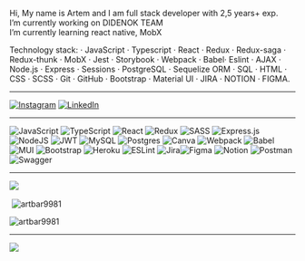 Hi, My name is Artem and I am full stack developer with 2,5 years+ exp. <br> I’m currently working on DIDENOK TEAM<br> I’m currently learning react native, MobX

Technology stack: · JavaScript · Typescript · React · Redux · Redux-saga · Redux-thunk · MobX · Jest · Storybook · Webpack · Babel· Eslint · AJAX · Node.js · Express · Sessions · PostgreSQL · Sequelize ORM · SQL · HTML · CSS · SCSS · Git · GitHub · Bootstrap · Material UI · JIRA · NOTION · FIGMA. <br>
___________________________________________________________________________________________________________________________________________________________
[![Instagram](https://img.shields.io/badge/Instagram-%23E4405F.svg?logo=Instagram&logoColor=white)](https://instagram.com/barinov.art) [![LinkedIn](https://img.shields.io/badge/LinkedIn-%230077B5.svg?logo=linkedin&logoColor=white)](https://linkedin.com/in/https://www.linkedin.com/mwlite/in/artem-barinov-105662252) 

___________________________________________________________________________________________________________________________________________________________
![JavaScript](https://img.shields.io/badge/javascript-%23323330.svg?style=for-the-badge&logo=javascript&logoColor=%23F7DF1E) ![TypeScript](https://img.shields.io/badge/typescript-%23007ACC.svg?style=for-the-badge&logo=typescript&logoColor=white) ![React](https://img.shields.io/badge/react-%2320232a.svg?style=for-the-badge&logo=react&logoColor=%2361DAFB) ![Redux](https://img.shields.io/badge/redux-%23593d88.svg?style=for-the-badge&logo=redux&logoColor=white) ![SASS](https://img.shields.io/badge/SASS-hotpink.svg?style=for-the-badge&logo=SASS&logoColor=white) ![Express.js](https://img.shields.io/badge/express.js-%23404d59.svg?style=for-the-badge&logo=express&logoColor=%2361DAFB) ![NodeJS](https://img.shields.io/badge/node.js-6DA55F?style=for-the-badge&logo=node.js&logoColor=white) ![JWT](https://img.shields.io/badge/JWT-black?style=for-the-badge&logo=JSON%20web%20tokens) ![MySQL](https://img.shields.io/badge/mysql-%2300f.svg?style=for-the-badge&logo=mysql&logoColor=white) ![Postgres](https://img.shields.io/badge/postgres-%23316192.svg?style=for-the-badge&logo=postgresql&logoColor=white) ![Canva](https://img.shields.io/badge/Canva-%2300C4CC.svg?style=for-the-badge&logo=Canva&logoColor=white) ![Webpack](https://img.shields.io/badge/webpack-%238DD6F9.svg?style=for-the-badge&logo=webpack&logoColor=black) ![Babel](https://img.shields.io/badge/Babel-F9DC3e?style=for-the-badge&logo=babel&logoColor=black) ![MUI](https://img.shields.io/badge/MUI-%230081CB.svg?style=for-the-badge&logo=material-ui&logoColor=white) ![Bootstrap](https://img.shields.io/badge/bootstrap-%23563D7C.svg?style=for-the-badge&logo=bootstrap&logoColor=white) ![Heroku](https://img.shields.io/badge/heroku-%23430098.svg?style=for-the-badge&logo=heroku&logoColor=white) ![ESLint](https://img.shields.io/badge/ESLint-4B3263?style=for-the-badge&logo=eslint&logoColor=white) ![Jira](https://img.shields.io/badge/jira-%230A0FFF.svg?style=for-the-badge&logo=jira&logoColor=white)![Figma](https://img.shields.io/badge/figma-%23F24E1E.svg?style=for-the-badge&logo=figma&logoColor=white) ![Notion](https://img.shields.io/badge/Notion-%23000000.svg?style=for-the-badge&logo=notion&logoColor=white) ![Postman](https://img.shields.io/badge/Postman-FF6C37?style=for-the-badge&logo=postman&logoColor=white) ![Swagger](https://img.shields.io/badge/-Swagger-%23Clojure?style=for-the-badge&logo=swagger&logoColor=white)

___________________________________________________________________________________________________________________________________________________________
![](https://github-readme-streak-stats.herokuapp.com/?user=ArtBar9981&theme=gruvbox&hide_border=false)<br/>



<p>&nbsp;<img align="center" src="https://github-readme-stats.vercel.app/api?username=ArtBar9981&show_icons=true&theme=gruvbox&locale=en" alt="artbar9981" /></p>


<p><img align="center" src="https://github-readme-stats.vercel.app/api/top-langs?username=artbar9981&show_icons=true&theme=gruvbox&locale=en&layout=compact" alt="artbar9981" /></p>

___________________________________________________________________________________________________________________________________________________________
![](https://github-profile-trophy.vercel.app/?username=artbar9981&theme=gruvbox&no-frame=false&no-bg=false&margin-w=4)






